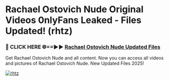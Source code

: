 # Rachael Ostovich Nude Original Videos 0nlyFans Leaked - Files Updated! (rhtz)

<h3>🔴 CLICK HERE 🌐==►► <a href="https://tinyurl.com/yrmya6cz" rel="nofollow">Rachael Ostovich Nude Updated Files</a></h3>

Get Rachael Ostovich Nude and all content. Now you can access all videos and pictures of Rachael Ostovich Nude. New Updated Files 2025!

[![rhtz](https://i.imgur.com/FMdXYCs.gif)](https://tinyurl.com/yrmya6cz)
